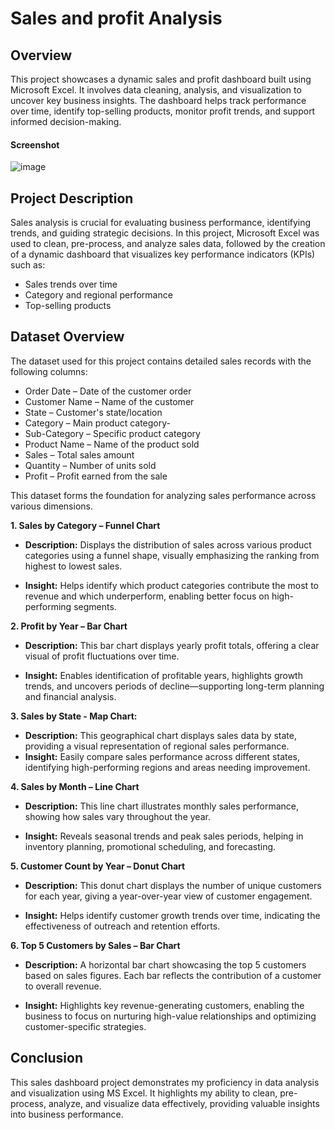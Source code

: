 # Sales and profit Analysis

## Overview
This project showcases a dynamic sales and profit dashboard built using Microsoft Excel. It involves data cleaning, analysis, and visualization to uncover key business insights. The dashboard helps track performance over time, identify top-selling products, monitor profit trends, and support informed decision-making.
 #### Screenshot
![image](https://github.com/user-attachments/assets/137f6226-50a6-44b5-940e-76cf352a84c3)

 ## Project Description 
 Sales analysis is crucial for evaluating business performance, identifying trends, and guiding strategic decisions.
In this project, Microsoft Excel was used to clean, pre-process, and analyze sales data, followed by the creation of a dynamic dashboard that visualizes key performance indicators (KPIs) such as:

- Sales trends over time
- Category and regional performance
- Top-selling products

 ## Dataset Overview
The dataset used for this project contains detailed sales records with the following columns:
- Order Date – Date of the customer order
- Customer Name – Name of the customer
- State – Customer's state/location
- Category – Main product category-
- Sub-Category – Specific product category
- Product Name – Name of the product sold
- Sales – Total sales amount
- Quantity – Number of units sold
- Profit – Profit earned from the sale

This dataset forms the foundation for analyzing sales performance across various dimensions.

**1. Sales by Category – Funnel Chart**

   - **Description:** Displays the distribution of sales across various product categories using a funnel shape, visually emphasizing the ranking from highest to lowest sales.
   
 - **Insight:**   Helps identify which product categories contribute the most to revenue and which underperform, enabling better focus on high-performing segments.

  **2. Profit by Year – Bar Chart** 
   
   - **Description:**   This bar chart displays yearly profit totals, offering a clear visual of profit fluctuations over time.
  
   - **Insight:**  Enables identification of profitable years, highlights growth trends, and uncovers periods of decline—supporting long-term planning and financial analysis.

**3.	Sales by State - Map Chart:**

- **Description:** This geographical chart displays sales data by state, providing a visual representation of regional sales performance.
- **Insight:** Easily compare sales performance across different states, identifying high-performing regions and areas needing improvement.

 **4. Sales by Month – Line Chart**

- **Description:** This line chart illustrates monthly sales performance, showing how sales vary throughout the year.

- **Insight:** Reveals seasonal trends and peak sales periods, helping in inventory planning, promotional scheduling, and forecasting.

 **5. Customer Count by Year – Donut Chart**

- **Description:** This donut chart displays the number of unique customers for each year, giving a year-over-year view of customer engagement.

 - **Insight:** Helps identify customer growth trends over time, indicating the effectiveness of outreach and retention efforts.

 **6. Top 5 Customers by Sales – Bar Chart**

- **Description:** A horizontal bar chart showcasing the top 5 customers based on sales figures. Each bar reflects the contribution of a customer to overall revenue.

- **Insight:** Highlights key revenue-generating customers, enabling the business to focus on nurturing high-value relationships and optimizing customer-specific strategies.

 ## Conclusion
This sales dashboard project demonstrates my proficiency in data analysis and visualization using MS Excel. It highlights my ability to clean, pre-process, analyze, and visualize data effectively, providing valuable insights into business performance.

  






    



  

